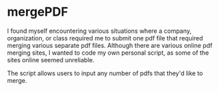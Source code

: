 # mergePDF
I found myself encountering various situations where a company, organization, or class required me to submit one pdf file that required merging various separate pdf files.
Although there are various online pdf merging sites, I wanted to code my own personal script, as some of the sites online seemed unreliable. 

The script allows users to input any number of pdfs that they'd like to merge.
